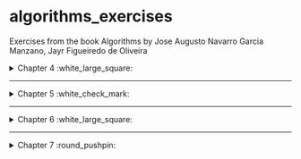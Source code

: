 # algorithms_exercises
Exercises from the book Algorithms by Jose Augusto Navarro Garcia Manzano, Jayr Figueiredo de Oliveira

<details>
<summary>Chapter 4 :white_large_square: </summary>


### Nothing YET



</details>

---

<details> 

<summary>Chapter 5 :white_check_mark: </summary>

### [Ex.A Power of two](/chapter_5/a.c)
<details>
<summary> Sequential Fluxogram </summary>

![ex.achapter5](/chapter_5/a_c5.png)

</details>

### [Ex.B Math table](/chapter_5/b.c)
<details>
<summary> Sequential Fluxogram </summary>

![ex.bchapter5](/chapter_5/b_c5.png)

</details>

### [Ex.C Counting Numbers SUM](/chapter_5/c.c)
<details>
<summary> Sequential Fluxogram </summary>

![ex.cchapter5](/chapter_5/c_c5.png)

</details>

### [Ex.D EVEN SUM](/chapter_5/d.c)
<details>
<summary> Sequential Fluxogram </summary>

![ex.dchapter5](/chapter_5/d_c5.png)

</details>

### [Ex.E ODD Numbers ](/chapter_5/e.c)
<details>
<summary> Sequential Fluxogram </summary>

![ex.echapter5](/chapter_5/e_c5.png)

</details>

### [Ex.F Divisibility by four ](/chapter_5/f.c)
<details>
<summary> Sequential Fluxogram </summary>

![ex.fchapter5](/chapter_5/f_c5.png)

</details>

### [Ex.G Power of three ](/chapter_5/g.c)
<details>
<summary> Sequential Fluxogram </summary>

![ex.gchapter5](/chapter_5/g_c5.png)

</details>

### [Ex.H Power of choices ](/chapter_5/h.c)
<details>
<summary> Sequential Fluxogram </summary>

![ex.hchapter5](/chapter_5/h_c5.png)

</details>

### [Ex.I Fibonacci](/chapter_5/i.c)
<details>
<summary> Sequential Fluxogram </summary>

![ex.ichapter5](/chapter_5/i_c5.png)

</details>

### [Ex.J Temperature](/chapter_5/j.c)
<details>
<summary> Sequential Fluxogram </summary>

![ex.jchapter5](/chapter_5/j_c5.png)

</details>

### [Ex.K Malba Tahan](/chapter_5/k.c)
<details>
<summary> Sequential Fluxogram </summary>

![ex.kchapter5](/chapter_5/k_c5.png)

</details>

### [Ex.L Factorial](/chapter_5/l.c)
<details>
<summary> Sequential Fluxogram </summary>

![ex.lchapter5](/chapter_5/l_c5.png)

</details>

### [Ex.M Mean Sum](/chapter_5/m.c)
<details>
<summary> Sequential Fluxogram </summary>

![ex.mchapter5](/chapter_5/m_c5.png)

</details>

### [Ex.N Sum and Mean](/chapter_5/n.c)
<details>
<summary> Sequential Fluxogram </summary>

![ex.nchapter5](/chapter_5/n_c5.png)

</details>

### [Ex.O Odd Factorial](/chapter_5/o.c)
<details>
<summary> Sequential Fluxogram </summary>

![ex.ochapter5](/chapter_5/o_c5.png)

</details>

### [Ex.P Mean Sum](/chapter_5/p.c)
<details>
<summary> Sequential Fluxogram </summary>

![ex.pchapter5](/chapter_5/p_c5.png)

</details>

### [Ex.Q Area Measurement](/chapter_5/q.c)
<details>
<summary> Sequential Fluxogram </summary>

![ex.qchapter5](/chapter_5/q_c5.png)

</details>

### [Ex.R Smallest Number and Biggest Number](/chapter_5/r.c)
<details>
<summary> Sequential Fluxogram </summary>

![ex.rchapter5](/chapter_5/r_c5.png)

</details>

### [Ex.S Division Operation](/chapter_5/s.c)
<details>
<summary> Sequential Fluxogram </summary>

![ex.schapter5](/chapter_5/s_c5.png)

</details>

</details>

---

<details>
<summary>Chapter 6 :white_large_square: </summary>

### Nothing YET

</details>

---

<details>
<summary>Chapter 7 :round_pushpin:</summary>

### [EX.A Sorting a vector](/chapter_7/a.c)
<details>
<summary> Sequential Fluxogram </summary>

![ex.achapter7](/chapter_7/a_c7.png)

</details>

### [Ex.B Binary Searching](/chapter_7/b.c)
<details>
<summary> Sequential Fluxogram </summary>

![ex.bchapter7 ](/chapter_7/b_c7.png)

</details>

### [Ex.C Elements' Factorial](/chapter_7/c.c)
<details>
<summary> Sequential Fluxogram </summary>

![ex.cchapter7](/chapter_7/c_c7.png)

</details>

### [Ex.D Vectors' sum](/chapter_7/d.c)
<details>
<summary> Sequential Fluxogram </summary>

![ex.dchapter7](/chapter_7/d_c7.png)

</details>

### [Ex.E Holding elements of two vectors](/chapter_7/e.c)
<details>
<summary> Sequential Fluxogram </summary>

![ex.echapter7](/chapter_7/e_c7.png)

</details>

### [Ex.F Sequence Searching](/chapter_7/e.c)
<details>
<summary> Sequential Fluxogram </summary>

![ex.fchapter7](/chapter_7/e_c7.png)

</details>

### [Ex.G Binary Searching 2](/chapter_7/g.c)
<details>
<summary> Sequential Fluxogram </summary>

![ex.gchapter7](/chapter_7/g_c7.png)

</details>

### [Ex.H](/chapter_7/h.c)
<details>
<summary> Sequential Fluxogram </summary>

![ex.hchapter7](/chapter_7/h_c7.png)

</details>

### [Ex.I](/chapter_7/i.c)
<details>
<summary> Sequential Fluxogram </summary>

![ex.ichapter7](/chapter_7/i_c7.png)

</details>

### [Ex.J](/chapter_7/j.c)
<details>
<summary> Sequential Fluxogram </summary>

![ex.jchapter7](/chapter_7/j_c7.png)

</details>

### [Ex.K](/chapter_7/k.c)
<details>
<summary> Sequential Fluxogram </summary>

![ex.kchapter7](/chapter_7/k_c7.png)

</details>

### [Ex.L](/chapter_7/l.c)
<details>
<summary> Sequential Fluxogram </summary>

![ex.lchapter7](/chapter_7/l_c7.png)

</details>

### [Ex.M](/chapter_7/m.c)
<details>
<summary> Sequential Fluxogram </summary>

![ex.mchapter7](/chapter_7/m_c7.png)

</details>

### [Ex.N](/chapter_7/n.c)
<details>
<summary> Sequential Fluxogram </summary>

![ex.nchapter7](/chapter_7/n_c7.png)

</details>




---

